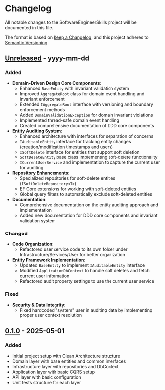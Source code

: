 # Changelog

All notable changes to the SoftwareEngineerSkills project will be documented in this file.

The format is based on [Keep a Changelog](https://keepachangelog.com/en/1.0.0/),
and this project adheres to [Semantic Versioning](https://semver.org/spec/v2.0.0.html).

## [Unreleased] - yyyy-mm-dd

### Added
- **Domain-Driven Design Core Components**:
  - Enhanced `BaseEntity` with invariant validation system
  - Improved `AggregateRoot` class for domain event handling and invariant enforcement
  - Extended `IAggregateRoot` interface with versioning and boundary enforcement methods
  - Added `DomainValidationException` for domain invariant violations
  - Implemented thread-safe domain event handling
  - Created comprehensive documentation of DDD core components
- **Entity Auditing System**:
  - Enhanced architecture with interfaces for separation of concerns
  - `IAuditableEntity` interface for tracking entity changes (creation/modification timestamps and users)
  - `ISoftDelete` interface for entities that support soft deletion
  - `SoftDeleteEntity` base class implementing soft-delete functionality
  - `ICurrentUserService` and implementation to capture the current user for auditing
- **Repository Enhancements**:
  - Specialized repositories for soft-delete entities (`ISoftDeleteRepository<T>`)
  - EF Core extensions for working with soft-deleted entities
  - Global query filters to automatically exclude soft-deleted entities
- **Documentation**:
  - Comprehensive documentation on the entity auditing approach and implementation
  - Added new documentation for DDD core components and invariant validation system

### Changed
- **Code Organization**:
  - Refactored user service code to its own folder under Infrastructure/Services/User for better organization
- **Entity Framework Implementation**:
  - Updated `BaseEntity` to implement `IAuditableEntity` interface
  - Modified `ApplicationDbContext` to handle soft deletes and fetch current user information
  - Refactored audit property settings to use the current user service

### Fixed
- **Security & Data Integrity**:
  - Fixed hardcoded "system" user in auditing data by implementing proper user context resolution

## [0.1.0] - 2025-05-01

### Added
- Initial project setup with Clean Architecture structure
- Domain layer with base entities and common interfaces
- Infrastructure layer with repositories and DbContext
- Application layer with basic CQRS setup
- API layer with basic configuration
- Unit tests structure for each layer

[Unreleased]: https://github.com/yourusername/SoftwareEngineerSkills/compare/v0.1.0...HEAD
[0.1.0]: https://github.com/yourusername/SoftwareEngineerSkills/releases/tag/v0.1.0
